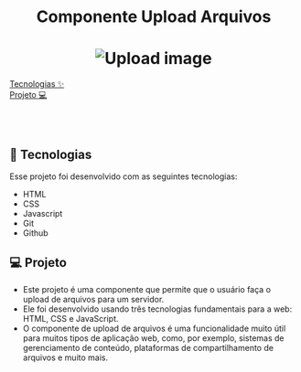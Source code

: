 <h1 align="center">
 <a>Componente Upload Arquivos</a>
</h1>

<h1 align="center">
   <img alt="Upload image" src="https://github.com/rogersene/IgNews/blob/master/public/images/logo.png](https://github.com/rogersene/component-upload-image/blob/main/public/assets/images/screen_component.png">
</h1>


  <a href="#-tecnologias">Tecnologias :sparkles:</a>&nbsp;&nbsp;&nbsp;&nbsp;&nbsp;&nbsp; <br>
  <a href="#-projeto">Projeto  :computer:</a>&nbsp;&nbsp;&nbsp; &nbsp;&nbsp;&nbsp; <br>
  
  
 
<br>

<br>


## 🚀 Tecnologias

Esse projeto foi desenvolvido com as seguintes tecnologias:

- HTML
- CSS
- Javascript
- Git
- Github


## 💻 Projeto
- Este projeto é uma componente que permite que o usuário faça o upload de arquivos para um servidor. 
- Ele foi desenvolvido usando três tecnologias fundamentais para a web: HTML, CSS e JavaScript.
- O componente de upload de arquivos é uma funcionalidade muito útil para muitos tipos de aplicação web, como, por exemplo, sistemas de gerenciamento de conteúdo, plataformas de compartilhamento de arquivos e muito mais. 






